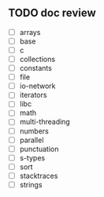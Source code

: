 ## TODO doc review
- [ ] arrays
- [ ] base
- [ ] c
- [ ] collections
- [ ] constants
- [ ] file
- [ ] io-network
- [ ] iterators
- [ ] libc
- [ ] math
- [ ] multi-threading
- [ ] numbers
- [ ] parallel
- [ ] punctuation
- [ ] s-types
- [ ] sort
- [ ] stacktraces
- [ ] strings
